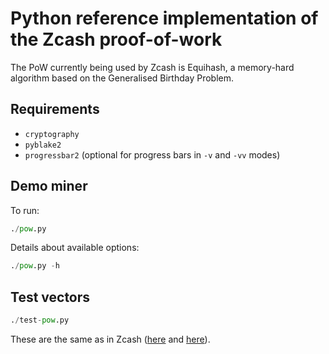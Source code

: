 # Python reference implementation of the Zcash proof-of-work

The PoW currently being used by Zcash is Equihash, a memory-hard algorithm
based on the Generalised Birthday Problem.

## Requirements

* `cryptography`
* `pyblake2`
* `progressbar2` (optional for progress bars in `-v` and `-vv` modes)

## Demo miner

To run:

```python
./pow.py
```

Details about available options:

```python
./pow.py -h
```

## Test vectors

```python
./test-pow.py
```

These are the same as in Zcash
([here](https://github.com/zcash/zcash/blob/caa0348f0426de7f853ad0a930f934a68fe54efc/src/test/equihash_tests.cpp#L96)
and [here](https://github.com/zcash/zcash/blob/80259d4b4f193c7c438f3c057ce70af3beb1a099/src/gtest/test_equihash.cpp#L24)).
